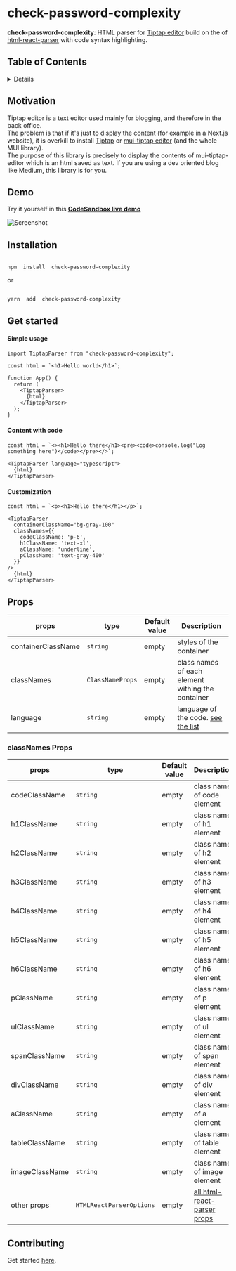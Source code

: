 # check-password-complexity

<p align="center">

<b>check-password-complexity</b>: HTML parser for <a href="https://www.npmjs.com/package/mui-tiptap-editor">Tiptap editor</a> build on the of <a href="https://www.npmjs.com/package/html-react-parser">html-react-parser</a> with code syntax highlighting.

</p>


## Table of Contents

<details>

- [check-password-complexity](#check-password-complexity)
  - [Table of Contents](#table-of-contents)
  - [Motivation](#motivation)
  - [Demo](#demo)
  - [Installation](#installation)
  - [Get started](#get-started)
      - [Simple usage](#simple-usage)
      - [Content with code](#content-with-code)
      - [Customization](#customization)
  - [Props](#props)
    - [classNames Props](#classnames-props)
  - [Contributing](#contributing)

</details>

## Motivation
Tiptap editor is a text editor used mainly for blogging, and therefore in the back office.
<br />The problem is that if it's just to display the content (for example in a Next.js website), it is overkill to install <a href="https://tiptap.dev/">Tiptap</a> or <a href="https://www.npmjs.com/package/mui-tiptap-editor">mui-tiptap editor</a> (and the whole MUI library).
<br />The purpose of this library is precisely to display the contents of mui-tiptap-editor which is an html saved as text.
If you are using a dev oriented blog like Medium, this library is for you.

## Demo
Try it yourself in this **[CodeSandbox live demo](https://codesandbox.io/p/github/tiavina-mika/check-password-complexity-demo)**

<img alt="Screenshot" src="https://github.com/tiavina-mika/check-password-complexity/blob/main/screenshots/screenshot.png" />

## Installation

```shell

npm  install  check-password-complexity

```
or
```shell

yarn  add  check-password-complexity
```


## Get started

#### Simple usage

```tsx
import TiptapParser from "check-password-complexity";

const html = `<h1>Hello world</h1>`;

function App() {
  return (
    <TiptapParser>
      {html}
    </TiptapParser>
  );
}
```

#### Content with code

```tsx
const html = `<><h1>Hello there</h1><pre><code>console.log("Log something here")</code></pre></>`;

<TiptapParser language="typescript">
  {html}
</TiptapParser>
```

#### Customization

```tsx
const html = `<p><h1>Hello there</h1></p>`;

<TiptapParser
  containerClassName="bg-gray-100"
  classNames={{
    codeClassName: 'p-6',
    h1ClassName: 'text-xl',
    aClassName: 'underline',
    pClassName: 'text-gray-400'
  }}
/>
  {html}
</TiptapParser>
```

## Props

|props |type                          | Default value                         | Description |
|----------------|-------------------------------|-----------------------------|-----------------------------|
|containerClassName|`string`|empty| styles of the container
|classNames|`ClassNameProps`|empty| class names of each element withing the container
|language|`string`|empty| language of the code. [see the list](https://github.com/wooorm/lowlight?tab=readme-ov-file#data)

### classNames Props
|props |type                          | Default value                         | Description |
|----------------|-------------------------------|-----------------------------|-----------------------------|
|codeClassName|`string`|empty| class name of code element
|h1ClassName|`string`|empty| class name of h1 element
|h2ClassName|`string`|empty| class name of h2 element
|h3ClassName|`string`|empty| class name of h3 element
|h4ClassName|`string`|empty| class name of h4 element
|h5ClassName|`string`|empty| class name of h5 element
|h6ClassName|`string`|empty| class name of h6 element
|pClassName|`string`|empty| class name of p element
|ulClassName|`string`|empty| class name of ul element
|spanClassName|`string`|empty| class name of span element
|divClassName|`string`|empty| class name of div element
|aClassName|`string`|empty| class name of a element
|tableClassName|`string`|empty| class name of table element
|imageClassName|`string`|empty| class name of image element
|other props|`HTMLReactParserOptions`|empty| [all html-react-parser props](https://www.npmjs.com/package/html-react-parser)


## Contributing

Get started [here](https://github.com/tiavina-mika/check-password-complexity/blob/main/CONTRIBUTING.md).
